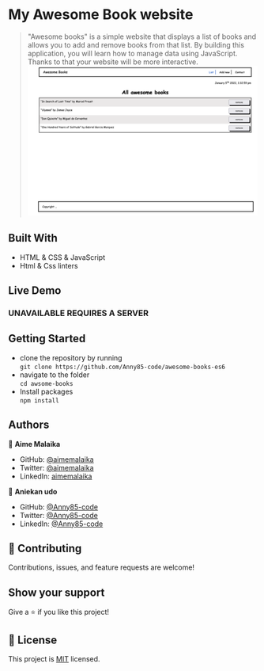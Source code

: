 # My Awesome Book website

> "Awesome books" is a simple website that displays a list of books and allows you to add and remove books from that list. By building this application, you will learn how to manage data using JavaScript. Thanks to that your website will be more interactive.
> ![screenshot](./image/Screenshot.png)

## Built With

- HTML & CSS & JavaScript
- Html & Css linters

## Live Demo

### UNAVAILABLE REQUIRES A SERVER

## Getting Started

- clone the repository by running\
   `git clone https://github.com/Anny85-code/awesome-books-es6`
- navigate to the folder\
   `cd awsome-books`
- Install packages\
   `npm install`

## Authors

👤 **Aime Malaika**

- GitHub: [@aimemalaika](https://github.com/aimemalaika)
- Twitter: [@aimemalaika](https://twitter.com/Aime_Malaika)
- LinkedIn: [aimemalaika](https://linkedin.com/in/aimemalaika)

👤 **Aniekan udo**

- GitHub: [@Anny85-code](https://github.com/Anny85-code)
- Twitter: [@Anny85-code](https://twitter.com/Anny85-code)
- LinkedIn: [@Anny85-code](https://www.linkedin.com/in/Anny85-code/)

## :handshake: Contributing

Contributions, issues, and feature requests are welcome!

## Show your support

Give a :star:️ if you like this project!

## :memo: License

This project is [MIT](./MIT.md) licensed.
